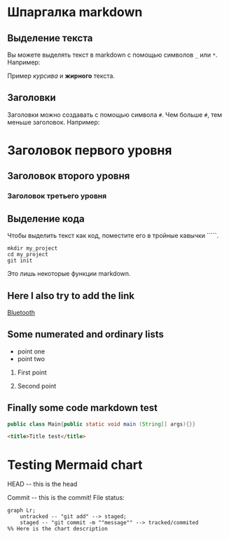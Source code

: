 # Шпаргалка markdown

## Выделение текста

Вы можете выделять текст в markdown с помощью символов `_` или `*`. Например:

Пример _курсива_ и **жирного** текста.

## Заголовки

Заголовки можно создавать с помощью символа `#`. Чем больше `#`, тем меньше заголовок. Например:

# Заголовок первого уровня
## Заголовок второго уровня
### Заголовок третьего уровня

## Выделение кода

Чтобы выделить текст как код, поместите его в тройные кавычки `````. 

```
mkdir my_project
cd my_project
git init
```
Это лишь некоторые функции markdown.

## Here I also try to add the link

[Bluetooth](https://bluetooth.com "Here is a Bluetooth page")

## Some numerated and ordinary lists

* point one
* point two

1. First point

2. Second point

## Finally some code markdown test

```java
public class Main{public static void main (String[] args){}}
```

```html
<title>Title test</title>
```

# Testing Mermaid chart

HEAD -- this is the head

Commit -- this is the commit!
File status:

```mermaid
graph Lr;
	untracked -- "git add" --> staged;
	staged -- "git commit -m ""message"" --> tracked/commited
%% Here is the chart description
```


